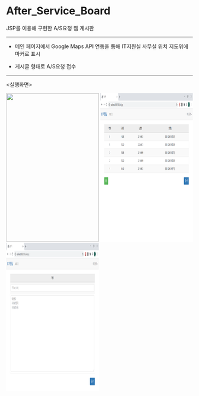 # After_Service_Board
JSP를 이용해 구현한 A/S요청 웹 게시판

-------------------------------------------

- 메인 페이지에서 Google Maps API 연동을 통해 IT지원실 사무실 위치 지도위에 마커로 표시

- 게시글 형태로 A/S요청 접수

-------------------------------------------

<실행화면>

<img src="map.png" height="400" width="250"/> <img src="board.png" height="400" width="250"/> <img src="write.png" height="400" width="250"/>
